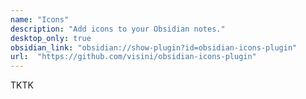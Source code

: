 ```yaml
---
name: "Icons"
description: "Add icons to your Obsidian notes."
desktop_only: true
obsidian_link: "obsidian://show-plugin?id=obsidian-icons-plugin"
url:  "https://github.com/visini/obsidian-icons-plugin"
---
```

TKTK